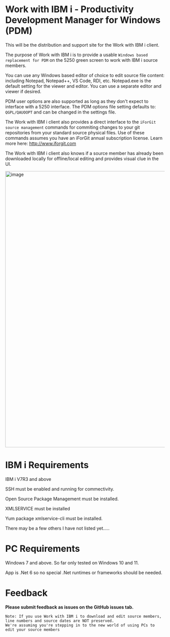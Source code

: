 # Work with IBM i - Productivity Development Manager for Windows (PDM)
This will be the distribution and support site for the Work with IBM i client. 

The purpose of Work with IBM i is to provide a usable ```Windows based replacement for PDM``` on the 5250 green screen to work with IBM i source members.

You can use any Windows based editor of choice to edit source file content: including Notepad, Notepad++, VS Code, RDI, etc. Notepad.exe is the default setting for the viewer and editor. You can use a separate editor and viewer if desired. 

PDM user options are also supported as long as they don't expect to interface with a 5250 interface. The PDM options file setting defaults to: ```QGPL/QAUOOPT``` and can be changed in the settings file.

The Work with IBM i client also provides a direct interface to the ```iForGit source management``` commands for commiting changes to your git repositories from your standard source physical files. Use of these commands assumes you have an iForGit annual subscription license. Learn more here: http://www.iforgit.com

The Work with IBM i client also knows if a source member has already been downloaded locally for offline/local editing and provides visual clue in the UI.

<img width="872" alt="image" src="https://user-images.githubusercontent.com/9791508/188206784-4e06bbce-bdd4-430a-8553-ff5891dc5881.png">


# IBM i Requirements
IBM i V7R3 and above

SSH must be enabled and running for commectivity.

Open Source Package Management must be installed.

XMLSERVICE must be installed 

Yum package xmlservice-cli must be installed.

There may be a few others I have not listed yet.....

# PC Requirements
Windows 7 and above. So far only tested on Windows 10 and 11.

App is .Net 6 so no special .Net runtimes or frameworks should be needed.

# Feedback
**Please submit feedback as issues on the GitHub issues tab.** 

```
Note: If you use Work with IBM i to download and edit source members, line numbers and source dates are NOT preserved. 
We're assuming you're stepping in to the new world of using PCs to edit your source members
```
